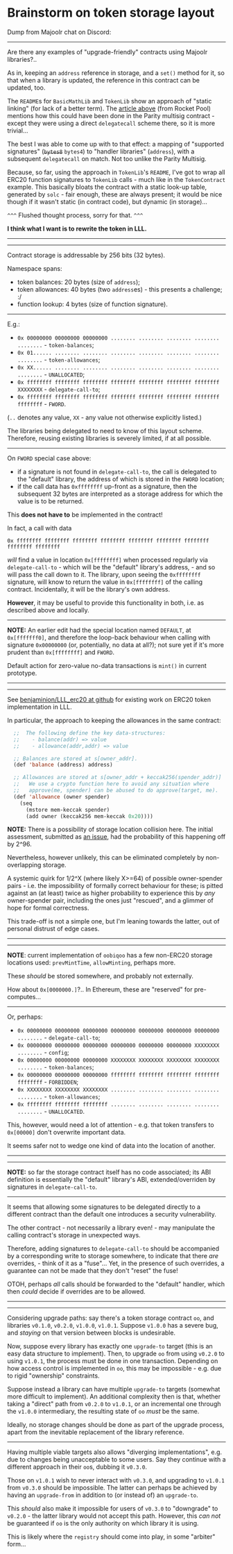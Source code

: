 # Brainstorm on token storage layout

Dump from Majoolr chat on Discord:

-----

Are there any examples of "upgrade-friendly" contracts using Majoolr libraries?..

As in, keeping an `address` reference in storage, and a `set()` method for it, so that when a library is updated, the reference in this contract can be updated, too.

The `README`s for `BasicMathLib` and `TokenLib` show an approach of  "static linking" (for lack of a better term). The [article above](https://medium.com/rocket-pool/upgradable-solidity-contract-design-54789205276d) (from Rocket Pool) mentions how this could have been done in the Parity multisig contract - except they were using a direct `delegatecall` scheme there, so it is more trivial...

The best I was able to come up with to that effect:  a mapping of "supported signatures" (~~`bytes8`~~ `bytes4`) to "handler libraries" (`address`), with a subsequent `delegatecall` on match. Not too unlike the Parity Multisig.

Because, so far, using the approach in `TokenLib`'s `README`, I've got to wrap all ERC20 function signatures to `TokenLib` calls - much like in the `TokenContract` example. This basically bloats the contract with a static look-up table, generated by `solc` - fair enough, these are always present; it would be nice though if it wasn't static (in contract code), but dynamic (in storage)...

`^^^` Flushed thought process, sorry for that. `^^^`

**I think what I want is to rewrite the token in LLL.**

-----
-----

Contract storage is addressable by 256 bits (32 bytes).

Namespace spans:

* token balances: 20 bytes (size of `address`);
* token allowances: 40 bytes (two `address`es) - this presents a challenge; :/
* function lookup: 4 bytes (size of function signature).

-----

E.g.:

* `0x 00000000 00000000 00000000 ........ ........ ........ ........ ........` - `token-balances`;
* `0x 01...... ........ ........ ........ ........ ........ ........ ........` - `token-allowances`;
* `0x XX...... ........ ........ ........ ........ ........ ........ ........` - `UNALLOCATED`;
* `0x ffffffff ffffffff ffffffff ffffffff ffffffff ffffffff ffffffff XXXXXXXX` - `delegate-call-to`;
* `0x ffffffff ffffffff ffffffff ffffffff ffffffff ffffffff ffffffff ffffffff` - `FWORD`.

(`..` denotes any value, `XX` - any value not otherwise explicitly listed.)

The libraries being delegated to need to know of this layout scheme. Therefore, reusing existing libraries is severely limited, if at all possible.

-----

On `FWORD` special case above:

* if a signature is not found in `delegate-call-to`, the call is delegated to the "default" library, the address of which is stored in the `FWORD` location;
* if the call data has `0xffffffff` up-front as a signature, then the subsequent 32 bytes are interpreted as a storage address for which the value is to be returned.

This **does not have to** be implemented in the contract!

In fact, a call with data

`0x ffffffff ffffffff ffffffff ffffffff ffffffff ffffffff ffffffff ffffffff ffffffff`

_will_ find a value in location `0x[ffffffff]` when processed regularly via `delegate-call-to` - which will be the "default" library's address, - and so will pass the call down to it. The library, upon seeing the `0xffffffff` signature, will know to return the value in `0x[ffffffff]` of the calling contract. Incidentally, it will be the library's own address.

**However**, it may be useful to provide this functionality in both, i.e. as described above and locally.

-----

**NOTE:** An earlier edit had the special location named `DEFAULT`, at `0x[fffffff0]`, and therefore the loop-back behaviour when calling with signature `0x00000000` (or, potentially, no data at all?); not sure yet if it's more prudent than `0x[ffffffff]` and `FWORD`.

Default action for zero-value no-data transactions is `mint()` in current prototype.

-----
-----

See [benjaminion/LLL_erc20 at github](https://github.com/benjaminion/LLL_erc20) for existing work on ERC20 token implementation in LLL.

In particular, the approach to keeping the allowances in the same contract:

``` lisp
  ;;  The following define the key data-structures:
  ;;    - balance(addr) => value
  ;;    - allowance(addr,addr) => value

  ;; Balances are stored at s[owner_addr].
  (def 'balance (address) address)

  ;; Allowances are stored at s[owner_addr + keccak256(spender_addr)]
  ;;   We use a crypto function here to avoid any situation where
  ;;   approve(me, spender) can be abused to do approve(target, me).
  (def 'allowance (owner spender)
    (seq
      (mstore mem-keccak spender)
      (add owner (keccak256 mem-keccak 0x20))))
```

**NOTE:** There is a possibility of storage location collision here. The initial assessment, submitted as [an issue](https://github.com/benjaminion/LLL_erc20/issues/1), had the probability of this happening off by 2^96.

Nevertheless, however unlikely, this can be eliminated completely by non-overlapping storage.

A systemic quirk for 1/2^X (where likely X>=64) of possible owner-spender pairs - i.e. the impossibility of formally correct behaviour for these; is pitted against an (at least) twice as higher probability to experience this by _any_ owner-spender pair, including the ones just "rescued", and a glimmer of hope for formal correctness.

This trade-off is not a simple one, but I'm leaning towards the latter, out of personal distrust of edge cases.

-----
-----

**NOTE**: current implementation of `oobiqoo` has a few non-ERC20 storage locations used: `prevMintTime`, `allowMinting`, perhaps more.

These _should_ be stored somewhere, and probably not externally.

How about `0x[0000000.]`?.. In Ethereum, these are "reserved" for pre-computes...

-----

Or, perhaps:

* `0x 00000000 00000000 00000000 00000000 00000000 00000000 00000000 ........` - `delegate-call-to`;
* `0x 00000000 00000000 00000000 00000000 00000000 00000000 XXXXXXXX ........` - `config`;
* `0x 00000000 00000000 00000000 XXXXXXXX XXXXXXXX XXXXXXXX XXXXXXXX ........` - `token-balances`;
* `0x 00000000 00000000 00000000 ffffffff ffffffff ffffffff ffffffff ffffffff` - `FORBIDDEN`;
* `0x XXXXXXXX XXXXXXXX XXXXXXXX ........ ........ ........ ........ ........` - `token-allowances`;
* `0x ffffffff ffffffff ffffffff ........ ........ ........ ........ ........` - `UNALLOCATED`.

This, however, would need a lot of attention - e.g. that token transfers to `0x[00000]` don't overwrite important data.

It seems safer not to wedge one kind of data into the location of another.

-----
-----

**NOTE:** so far the storage contract itself has no code associated; its ABI definition is essentially the "default" library's ABI, extended/overriden by signatures in `delegate-call-to`.

-----

It seems that allowing some signatures to be delegated directly to a different contract than the default one introduces a security vulnerability.

The other contract - not necessarily a library even! - may manipulate the calling contract's storage in unexpected ways.

Therefore, adding signatures to `delegate-call-to` should be accompanied by a corresponding write to storage somewhere, to indicate that there _are_ overrides, - think of it as a "fuse"... Yet, in the presence of such overrides, a guarantee can not be made that they don't "reset" the fuse!

OTOH, perhaps _all_ calls should be forwarded to the "default" handler, which then _could_ decide if overrides are to be allowed.

-----
-----

Considering upgrade paths: say there's a token storage contract `oo`, and libraries `v0.1.0`, `v0.2.0`, `v1.0.0`, `v1.0.1`. Suppose `v1.0.0` has a severe bug, and _staying_ on that version between blocks is undesirable.

Now, suppose every library has exactly one `upgrade-to` target (this is an easy data structure to implement). Then, to upgrade `oo` from using `v0.2.0` to using `v1.0.1`, the process must be done in one transaction. Depending on how access control is implemented in `oo`, this may be impossible - e.g. due to rigid "ownership" constraints.

Suppose instead a library can have multiple `upgrade-to` targets (somewhat more difficult to implement). An additional complexity then is that, whether taking a "direct" path from `v0.2.0` to `v1.0.1`, or an incremental one through the `v1.0.0` intermediary, the resulting state of `oo` _must_ be the same.

Ideally, no storage changes should be done as part of the upgrade process, apart from the inevitable replacement of the library reference.

-----

Having multiple viable targets also allows "diverging implementations", e.g. due to changes being unacceptable to some users. Say they continue with a different approach in their `oo`s, dubbing it `v0.3.0`.

Those on `v1.0.1` wish to never interact with `v0.3.0`, and upgrading to `v1.0.1` from `v0.3.0` should be impossible. The latter can perhaps be achieved by having an `upgrade-from` in addition to (or instead of) an `upgrade-to`.

This _should_ also make it impossible for users of `v0.3.0` to "downgrade" to `v0.2.0` - the latter library would not accept this path. However, this _can not_ be guaranteed if `oo` is the only authority on which library it is using.

This is likely where the `registry` should come into play, in some "arbiter" form...

